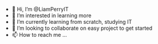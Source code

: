 - 👋 Hi, I’m @LiamPerryIT
- 👀 I’m interested in learning more
- 🌱 I’m currently learning from scratch, studying IT
- 💞️ I’m looking to collaborate on easy project to get started
- 📫 How to reach me ...

<!---
LiamPerryIT/LiamPerryIT is a ✨ special ✨ repository because its `README.md` (this file) appears on your GitHub profile.
You can click the Preview link to take a look at your changes.
--->
